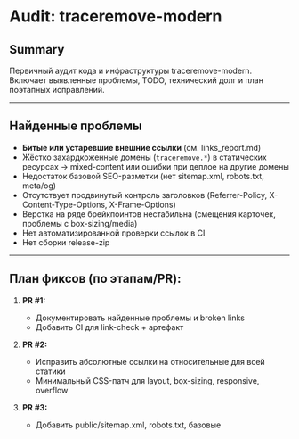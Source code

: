 # Audit: traceremove-modern

## Summary

Первичный аудит кода и инфраструктуры traceremove-modern.  
Включает выявленные проблемы, TODO, технический долг и план поэтапных исправлений.

---

## Найденные проблемы

- **Битые или устаревшие внешние ссылки** (см. links_report.md)
- Жёстко захардкоженные домены (`traceremove.*`) в статических ресурсах → mixed-content или ошибки при деплое на другие домены
- Недостаток базовой SEO-разметки (нет sitemap.xml, robots.txt, meta/og)
- Отсутствует продвинутый контроль заголовков (Referrer-Policy, X-Content-Type-Options, X-Frame-Options)
- Верстка на ряде брейкпоинтов нестабильна (смещения карточек, проблемы с box-sizing/media)
- Нет автоматизированной проверки ссылок в CI
- Нет сборки release-zip

---

## План фиксов (по этапам/PR):

1. **PR #1:**  
   - Документировать найденные проблемы и broken links  
   - Добавить CI для link-check + артефакт

2. **PR #2:**  
   - Исправить абсолютные ссылки на относительные для всей статики  
   - Минимальный CSS-патч для layout, box-sizing, responsive, overflow

3. **PR #3:**  
   - Добавить public/sitemap.xml, robots.txt, базовые <title>/<meta> и OG, canonical

4. **PR #4:**  
   - vercel.json — cache/security headers (Referrer-Policy, X-Content-Type-Options, X-Frame-Options)

5. **PR #5 (optional):**  
   - CI для сборки artifacts/traceremove-dev.zip (release-zip)

---

## Примечания

- Не менять стек/архитектуру.
- Все фиксы — отдельными, прозрачными коммитами и PR.